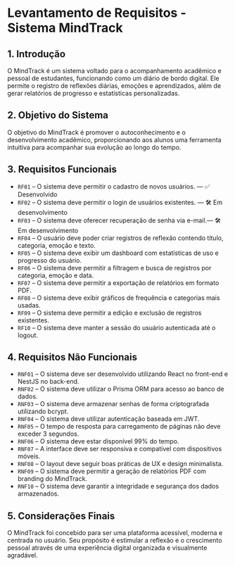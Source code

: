 # Levantamento de Requisitos - Sistema MindTrack

## 1. Introdução

O MindTrack é um sistema voltado para o acompanhamento acadêmico e pessoal de estudantes, funcionando como um diário de bordo digital. Ele permite o registro de reflexões diárias, emoções e aprendizados, além de gerar relatórios de progresso e estatísticas personalizadas.

## 2. Objetivo do Sistema

O objetivo do MindTrack é promover o autoconhecimento e o desenvolvimento acadêmico, proporcionando aos alunos uma ferramenta intuitiva para acompanhar sua evolução ao longo do tempo.

## 3. Requisitos Funcionais

- `RF01` – O sistema deve permitir o cadastro de novos usuários. — ✅ Desenvolvido
- `RF02` – O sistema deve permitir o login de usuários existentes. — 🛠️ Em desenvolvimento
- `RF03` – O sistema deve oferecer recuperação de senha via e-mail.— 🛠️ Em desenvolvimento 
- `RF04` – O usuário deve poder criar registros de reflexão contendo título, categoria, emoção e texto. 
- `RF05` – O sistema deve exibir um dashboard com estatísticas de uso e progresso do usuário.
- `RF06` – O sistema deve permitir a filtragem e busca de registros por categoria, emoção e data.
- `RF07` – O sistema deve permitir a exportação de relatórios em formato PDF.
- `RF08` – O sistema deve exibir gráficos de frequência e categorias mais usadas.
- `RF09` – O sistema deve permitir a edição e exclusão de registros existentes.
- `RF10` – O sistema deve manter a sessão do usuário autenticada até o logout.

## 4. Requisitos Não Funcionais

- `RNF01` – O sistema deve ser desenvolvido utilizando React no front-end e NestJS no back-end.
- `RNF02` – O sistema deve utilizar o Prisma ORM para acesso ao banco de dados.
- `RNF03` – O sistema deve armazenar senhas de forma criptografada utilizando bcrypt. 
- `RNF04` – O sistema deve utilizar autenticação baseada em JWT.
- `RNF05` – O tempo de resposta para carregamento de páginas não deve exceder 3 segundos.
- `RNF06` – O sistema deve estar disponível 99% do tempo.
- `RNF07` – A interface deve ser responsiva e compatível com dispositivos móveis.
- `RNF08` – O layout deve seguir boas práticas de UX e design minimalista.
- `RNF09` – O sistema deve permitir a geração de relatórios PDF com branding do MindTrack.
- `RNF10` – O sistema deve garantir a integridade e segurança dos dados armazenados.

## 5. Considerações Finais

O MindTrack foi concebido para ser uma plataforma acessível, moderna e centrada no usuário. Seu propósito é estimular a reflexão e o crescimento pessoal através de uma experiência digital organizada e visualmente agradável.